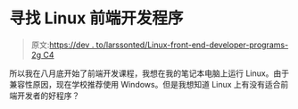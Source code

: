 # 寻找 Linux 前端开发程序

> 原文:[https://dev . to/larssonted/Linux-front-end-developer-programs-2g C4](https://dev.to/larssonted/linux-front-end-developer-programs-2gc4)

所以我在八月底开始了前端开发课程，我想在我的笔记本电脑上运行 Linux。由于兼容性原因，现在学校推荐使用 Windows。但是我想知道 Linux 上有没有适合前端开发者的好程序？